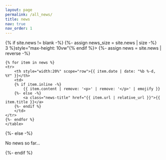 ```yaml
---
layout: page
permalink: /all_news/
title: news
nav: true
nav_order: 1
---
```


<div class="news">
{% if site.news != blank -%} 
{%- assign news_size = site.news | size -%}
<div class="table-responsive" {% if site.news_scrollable and news_size > 3 %}style="max-height: 10vw"{% endif %}>
    <table class="table table-sm table-borderless">
    {%- assign news = site.news | reverse -%}
    
    {% for item in news %} 
    <tr>
        <th style="width:20%" scope="row">{{ item.date | date: "%b %-d, %Y" }}</th>
        <td>
        {% if item.inline -%} 
            {{ item.content | remove: '<p>' | remove: '</p>' | emojify }}
        {%- else -%} 
            <a class="news-title" href="{{ item.url | relative_url }}">{{ item.title }}</a>
        {%- endif %} 
        </td>
    </tr>
    {%- endfor %} 
    </table>
</div>
{%- else -%} 
<p>No news so far...</p>
{%- endif %} 
</div>